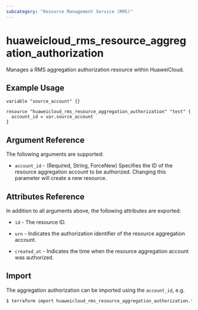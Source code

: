 ```yaml
---
subcategory: "Resource Management Service (RMS)"
---
```


# huaweicloud_rms_resource_aggregation_authorization

Manages a RMS aggregation authorization resource within HuaweiCloud.

## Example Usage

```hcl
variable "source_account" {}

resource "huaweicloud_rms_resource_aggregation_authorization" "test" {
  account_id = var.source_account
}
```

## Argument Reference

The following arguments are supported:

* `account_id` - (Required, String, ForceNew) Specifies the ID of the resource aggregation account to be authorized.
  Changing this parameter will create a new resource.

## Attributes Reference

In addition to all arguments above, the following attributes are exported:

* `id` - The resource ID.

* `urn` - Indicates the authorization identifier of the resource aggregation account.

* `created_at` - Indicates the time when the resource aggregation account was authorized.

## Import

The aggregation authorization can be imported using the `account_id`, e.g.

```bash
$ terraform import huaweicloud_rms_resource_aggregation_authorization.test 036a12ef8327c4194346684fdbe0b37e
```
